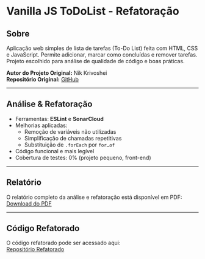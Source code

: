 # Vanilla JS ToDoList - Refatoração

## Sobre
Aplicação web simples de lista de tarefas (To-Do List) feita com HTML, CSS e JavaScript. Permite adicionar, marcar como concluídas e remover tarefas. Projeto escolhido para análise de qualidade de código e boas práticas.

**Autor do Projeto Original:** Nik Krivoshei  
**Repositório Original:** [GitHub](https://github.com/nik-krivoshei)

---

## Análise & Refatoração
- Ferramentas: **ESLint** e **SonarCloud**  
- Melhorias aplicadas:  
  - Remoção de variáveis não utilizadas  
  - Simplificação de chamadas repetitivas  
  - Substituição de `.forEach` por `for…of`  
- Código funcional e mais legível  
- Cobertura de testes: 0% (projeto pequeno, front-end)

---

## Relatório
O relatório completo da análise e refatoração está disponível em PDF:  
[Download do PDF](Trabalho_Qualidade_Software.pdf)

---

## Código Refatorado
O código refatorado pode ser acessado aqui:  
[Repositório Refatorado](https://github.com/caioxdev/Trabalho-Qualidade-de-Software-e-Governanca)

